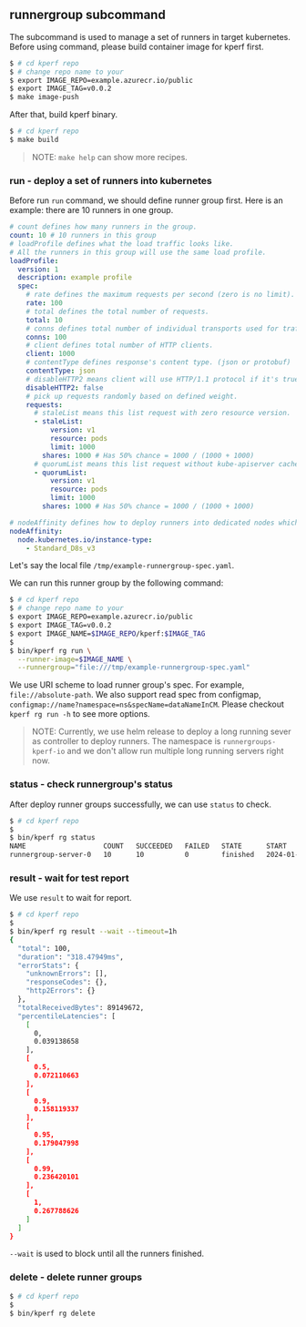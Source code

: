## runnergroup subcommand

The subcommand is used to manage a set of runners in target kubernetes.
Before using command, please build container image for kperf first.

```bash
$ # cd kperf repo
$ # change repo name to your
$ export IMAGE_REPO=example.azurecr.io/public
$ export IMAGE_TAG=v0.0.2
$ make image-push
```

After that, build kperf binary.

```bash
$ # cd kperf repo
$ make build
```

> NOTE: `make help` can show more recipes.

### run - deploy a set of runners into kubernetes

Before run `run` command, we should define runner group first.
Here is an example: there are 10 runners in one group.

```YAML
# count defines how many runners in the group.
count: 10 # 10 runners in this group
# loadProfile defines what the load traffic looks like.
# All the runners in this group will use the same load profile.
loadProfile:
  version: 1
  description: example profile
  spec:
    # rate defines the maximum requests per second (zero is no limit).
    rate: 100
    # total defines the total number of requests.
    total: 10
    # conns defines total number of individual transports used for traffic.
    conns: 100
    # client defines total number of HTTP clients.
    client: 1000
    # contentType defines response's content type. (json or protobuf)
    contentType: json
    # disableHTTP2 means client will use HTTP/1.1 protocol if it's true.
    disableHTTP2: false
    # pick up requests randomly based on defined weight.
    requests:
      # staleList means this list request with zero resource version.
      - staleList:
          version: v1
          resource: pods
          limit: 1000
        shares: 1000 # Has 50% chance = 1000 / (1000 + 1000)
      # quorumList means this list request without kube-apiserver cache.
      - quorumList:
          version: v1
          resource: pods
          limit: 1000
        shares: 1000 # Has 50% chance = 1000 / (1000 + 1000)

# nodeAffinity defines how to deploy runners into dedicated nodes which have specific labels.
nodeAffinity:
  node.kubernetes.io/instance-type:
    - Standard_D8s_v3
```

Let's say the local file `/tmp/example-runnergroup-spec.yaml`.

We can run this runner group by the following command:

```bash
$ # cd kperf repo
$ # change repo name to your
$ export IMAGE_REPO=example.azurecr.io/public
$ export IMAGE_TAG=v0.0.2
$ export IMAGE_NAME=$IMAGE_REPO/kperf:$IMAGE_TAG
$
$ bin/kperf rg run \
  --runner-image=$IMAGE_NAME \
  --runnergroup="file:///tmp/example-runnergroup-spec.yaml"
```

We use URI scheme to load runner group's spec.
For example, `file://absolute-path`. We also support read spec from configmap, `configmap://name?namespace=ns&specName=dataNameInCM`.
Please checkout `kperf rg run -h` to see more options.

> NOTE: Currently, we use helm release to deploy a long running sever as controller to
deploy runners. The namespace is `runnergroups-kperf-io` and we don't allow run
multiple long running servers right now.

### status - check runnergroup's status

After deploy runner groups successfully, we can use `status` to check.

```bash
$ # cd kperf repo
$
$ bin/kperf rg status
NAME                   COUNT   SUCCEEDED   FAILED   STATE      START
runnergroup-server-0   10      10          0        finished   2024-01-30T10:18:36Z
```

### result - wait for test report

We use `result` to wait for report.

```bash
$ # cd kperf repo
$
$ bin/kperf rg result --wait --timeout=1h
{
  "total": 100,
  "duration": "318.47949ms",
  "errorStats": {
    "unknownErrors": [],
    "responseCodes": {},
    "http2Errors": {}
  },
  "totalReceivedBytes": 89149672,
  "percentileLatencies": [
    [
      0,
      0.039138658
    ],
    [
      0.5,
      0.072110663
    ],
    [
      0.9,
      0.158119337
    ],
    [
      0.95,
      0.179047998
    ],
    [
      0.99,
      0.236420101
    ],
    [
      1,
      0.267788626
    ]
  ]
}
```

`--wait` is used to block until all the runners finished.

### delete - delete runner groups

```bash
$ # cd kperf repo
$
$ bin/kperf rg delete
```
